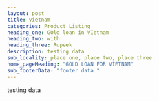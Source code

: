 ```yaml
---
layout: post
title: vietnam
categories: Product Listing
heading_one: GOld loan in VIetnam
heading_two: with
heading_three: Rupeek
description: testing data
sub_locality: place one, place two, place three
home_pageHeading: "GOLD LOAN FOR VIETNAM"
sub_footerData: "footer data "
---
```

testing data